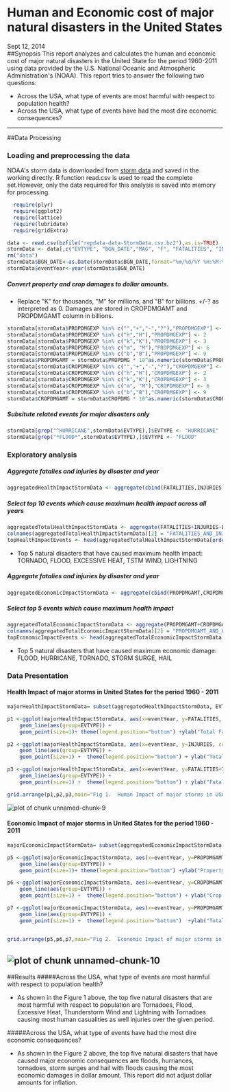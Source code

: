 # Human and Economic cost of major natural disasters in the United States
Sept 12, 2014  
##Synopsis
This report analyzes and calculates the human and economic cost of major natural disasters in the United State for the period 1960-2011 using data provided by the U.S. National Oceanic and Atmospheric Administration's (NOAA). This report tries  to answer the following two questions:

* Across the USA, what type of events are most harmful with respect to population health?
* Across the USA, what type of events have had the most dire economic consequences?

---

##Data Processing

### Loading and preprocessing the data
NOAA's storm data is downloaded from [storm data](https://d396qusza40orc.cloudfront.net/repdata%2Fdata%2FStormData.csv.bz2) and saved in the working directly. R function read.csv is used to read the complete set.However, only the data required for this analysis is saved into memory for processing.


```r
  require(plyr)
  require(ggplot2)
  require(lattice)
  require(lubridate)
  require(gridExtra)
```


```r
data <- read.csv(bzfile("repdata-data-StormData.csv.bz2"),as.is=TRUE)  
stormData <- data[,c("EVTYPE", "BGN_DATE","MAG", "F", "FATALITIES", "INJURIES", "PROPDMG","PROPDMGEXP", "CROPDMG","CROPDMGEXP" )]
rm("data")
stormData$BGN_DATE<-as.Date(stormData$BGN_DATE,format="%m/%d/%Y %H:%M:%S")
stormData$eventYear<-year(stormData$BGN_DATE)
```

##### Convert property and crop damages to dollar amounts.
- Replace "K" for thousands, "M" for millions, and "B" for billions. +/-? as interpreted as 0. Damages are stored in CROPDMGAMT and PROPDMGAMT column in billions.


```r
stormData[stormData$PROPDMGEXP %in% c("","+","-","?"),"PROPDMGEXP"] <- 0
stormData[stormData$PROPDMGEXP %in% c("h","H"),"PROPDMGEXP"] <- 2
stormData[stormData$PROPDMGEXP %in% c("k","K"),"PROPDMGEXP"] <- 3
stormData[stormData$PROPDMGEXP %in% c("m", "M"),"PROPDMGEXP"] <- 6
stormData[stormData$PROPDMGEXP %in% c("b","B"),"PROPDMGEXP"] <- 9
stormData$PROPDMGAMT = stormData$PROPDMG * 10^as.numeric(stormData$PROPDMGEXP)/(10^9)
stormData[stormData$CROPDMGEXP %in% c("","+","-","?"),"CROPDMGEXP"] <- 0
stormData[stormData$CROPDMGEXP %in% c("h","H"),"CROPDMGEXP"] <- 2
stormData[stormData$CROPDMGEXP %in% c("k","K"),"CROPDMGEXP"] <- 3
stormData[stormData$CROPDMGEXP %in% c("m", "M"),"CROPDMGEXP"] <- 6
stormData[stormData$CROPDMGEXP %in% c("b","B"),"CROPDMGEXP"] <- 9
stormData$CROPDMGAMT = stormData$CROPDMG * 10^as.numeric(stormData$CROPDMGEXP)/(10^9)
```

##### Subsitute related events for major disasters only

```r
stormData[grep("^HURRICANE",stormData$EVTYPE),]$EVTYPE <- "HURRICANE"
stormData[grep("*FLOOD*",stormData$EVTYPE),]$EVTYPE <- "FLOOD"
```

### Exploratory analysis
##### Aggregate fatalies and injuries by disaster and year

```r
aggregatedHealthImpactStormData <- aggregate(cbind(FATALITIES,INJURIES)~EVTYPE+eventYear,data=stormData,FUN=sum)
```

##### Select top 10 events which cause maximum health impact across all years

```r
aggregatedTotalHealthImpactStormData <- aggregate(FATALITIES+INJURIES~EVTYPE,data=aggregatedHealthImpactStormData,FUN=sum)
colnames(aggregatedTotalHealthImpactStormData)[2] = "FATALITIES_AND_INJURIES"
topHealthImpactEvents <- head(aggregatedTotalHealthImpactStormData[order(-aggregatedTotalHealthImpactStormData$FATALITIES_AND_INJURIES),],5)[1]
```
- Top 5 natural disasters that have caused maximum health impact: TORNADO, FLOOD, EXCESSIVE HEAT, TSTM WIND, LIGHTNING

##### Aggregate fatalies and injuries by disaster and year

```r
aggregatedEconomicImpactStormData <- aggregate(cbind(PROPDMGAMT,CROPDMGAMT)~EVTYPE+eventYear,data=stormData,FUN=sum)
```
##### Select top 5 events which cause maximum health impact

```r
aggregatedTotalEconomicImpactStormData <- aggregate(PROPDMGAMT+CROPDMGAMT~EVTYPE,data=stormData,FUN=sum)
colnames(aggregatedTotalEconomicImpactStormData)[2] = "PROPDMGAMT_AND_CROPDMGAMT"
topEconomicImpactEvents <- head(aggregatedTotalEconomicImpactStormData[order(-aggregatedTotalEconomicImpactStormData$PROPDMGAMT_AND_CROPDMGAMT),],5)[1]
```
- Top 5 natural disasters that have caused maximum economic damage: FLOOD, HURRICANE, TORNADO, STORM SURGE, HAIL

### Data Presentation
#### Health Impact of major storms  in United States for the period 1960 - 2011

```r
majorHealthImpactStormData= subset(aggregatedHealthImpactStormData, EVTYPE %in% topHealthImpactEvents[,1])

p1 <-ggplot(majorHealthImpactStormData, aes(x=eventYear, y=FATALITIES, colour=EVTYPE)) + 
    geom_line(aes(group=EVTYPE)) +
    geom_point(size=1)+ theme(legend.position="bottom") +ylab("Total Fatalities")

p2 <-ggplot(majorHealthImpactStormData, aes(x=eventYear, y=INJURIES, colour=EVTYPE)) + 
    geom_line(aes(group=EVTYPE)) +
    geom_point(size=1) +  theme(legend.position="bottom") + ylab("Total Injuries")

p3 <-ggplot(majorHealthImpactStormData, aes(x=eventYear, y=FATALITIES+INJURIES, colour=EVTYPE)) + 
    geom_line(aes(group=EVTYPE)) +
    geom_point(size=1) +  theme(legend.position="bottom") + ylab("Fatalities and Injuries")

grid.arrange(p1,p2,p3,main="Fig 1.  Human Impact of major storms in USA for the period 1960 - 2011",nrow=2,as.table=TRUE)
```

![plot of chunk unnamed-chunk-9](./StormDataAnalysis_files/figure-html/unnamed-chunk-9.png) 

#### Economic Impact of major storms  in United States for the period 1960 - 2011

```r
majorEconomicImpactStormData= subset(aggregatedEconomicImpactStormData, EVTYPE %in% topEconomicImpactEvents[,1])

p5 <-ggplot(majorEconomicImpactStormData, aes(x=eventYear, y=PROPDMGAMT, colour=EVTYPE)) + 
    geom_line(aes(group=EVTYPE)) +
    geom_point(size=1)+ theme(legend.position="bottom") +ylab("Property Damage Cost")

p6 <-ggplot(majorEconomicImpactStormData, aes(x=eventYear, y=CROPDMGAMT, colour=EVTYPE)) + 
    geom_line(aes(group=EVTYPE)) +
    geom_point(size=1) +  theme(legend.position="bottom") + ylab("Crop Damage Cost")

p7 <-ggplot(majorEconomicImpactStormData, aes(x=eventYear, y=PROPDMGAMT +CROPDMGAMT, colour=EVTYPE)) + 
    geom_line(aes(group=EVTYPE)) +
    geom_point(size=1) +  theme(legend.position="bottom")  +ylab("Total Economic Cost")


grid.arrange(p5,p6,p7,main="Fig 2.  Economic Impact of major storms in USA for the period 1960 - 2011 (in Billions)",nrow=2,as.table=TRUE)
```

![plot of chunk unnamed-chunk-10](./StormDataAnalysis_files/figure-html/unnamed-chunk-10.png) 
---

##Results
#####Across the USA, what type of events are most harmful with respect to population health?
- As shown in the Figure 1 above, the top five natural disasters that are most harmful with respect to population are Tornadoes, Flood, Excessive Heat, Thunderstorm Wind and Lightning with Tornadoes causing most human casualities as well injuries over the given period.

#####Across the USA, what type of events have had the most dire economic consequences?
- As shown in the Figure 2 above, the top five natural disasters that have caused major economic consequences are floods, hurriances, tornadoes, storm surges and hail with floods causing the most economic damages in dollar amount. This report did not adjust dollar amounts for inflation.
